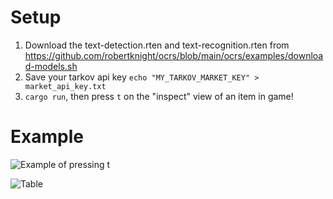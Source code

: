 
# Setup

1. Download the text-detection.rten and text-recognition.rten from https://github.com/robertknight/ocrs/blob/main/ocrs/examples/download-models.sh
2. Save your tarkov api key `echo "MY_TARKOV_MARKET_KEY" > market_api_key.txt`
3. `cargo run`, then press `t` on the "inspect" view of an item in game!

# Example

![Example of pressing t](http://2143.me/f/6uCn.png)

![Table](http://2143.me/f/xMtc.png)
